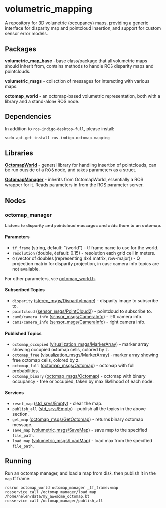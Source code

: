 # volumetric_mapping
A repository for 3D volumetric (occupancy) maps, providing a generic interface for disparity map and pointcloud insertion, and support for custom sensor error models.

## Packages
**volumetric_map_base** - base class/package that all volumetric maps should inherit from, contains methods to handle ROS disparity maps and pointclouds.

**volumetric_msgs** - collection of messages for interacting with various maps.

**octomap_world** - an octomap-based volumetric representation, both with a library and a stand-alone ROS node.

## Dependencies
In addition to `ros-indigo-desktop-full`, please install:
```
sudo apt-get install ros-indigo-octomap-mapping
```

## Libraries
**[OctomapWorld](https://github.com/ethz-asl/volumetric_mapping/blob/master/octomap_world/include/octomap_world/octomap_world.h)** - general library for handling insertion of pointclouds, can be run outside of a ROS node, and takes parameters as a struct.

**[OctomapManager](https://github.com/ethz-asl/volumetric_mapping/blob/master/octomap_world/include/octomap_world/octomap_manager.h)** - inherits from OctomapWorld, essentially a ROS wrapper for it. Reads parameters in from the ROS parameter server.

## Nodes
### octomap_manager
Listens to disparity and pointcloud messages and adds them to an octomap.

#### Parameters
* `tf_frame` (string, default: "/world") - tf frame name to use for the world.
* `resolution` (double, default: 0.15) - resolution each grid cell in meters.
* `Q` (vector of doubles (representing 4x4 matrix, row-major)) - Q projection matrix for disparity projection, in case camera info topics are not available.

For other parameters, see [octomap_world.h](https://github.com/ethz-asl/volumetric_mapping/blob/master/octomap_world/include/octomap_world/octomap_world.h#L16-L24).

#### Subscribed Topics
* `disparity` ([stereo_msgs/DisparityImage]) - disparity image to subscribe to.
* `pointcloud` ([sensor_msgs/PointCloud2]) - pointcloud to subscribe to.
* `cam0/camera_info` ([sensor_msgs/CameraInfo]) - left camera info.
* `cam1/camera_info` ([sensor_msgs/CameraInfo]) - right camera info.

#### Published Topics
* `octomap_occupied` ([visualization_msgs/MarkerArray]) - marker array showing occupied octomap cells, colored by z.
* `octomap_free` ([visualization_msgs/MarkerArray]) - marker array showing free octomap cells, colored by z.
* `octomap_full` ([octomap_msgs/Octomap]) - octomap with full probabilities.
* `octomap_binary` ([octomap_msgs/Octomap]) - octomap with binary occupancy - free or occupied, taken by max likelihood of each node.

#### Services
* `reset_map` ([std_srvs/Empty]) - clear the map.
* `publish_all` ([std_srvs/Empty]) - publish all the topics in the above section.
* `get_map` ([octomap_msgs/GetOctomap]) - returns binary octomap message.
* `save_map` ([volumetric_msgs/SaveMap]) - save map to the specified `file_path`.
* `load_map` ([volumetric_msgs/LoadMap]) - load map from the specified `file_path`.

## Running
Run an octomap manager, and load a map from disk, then publish it in the `map` tf frame:

```
rosrun octomap_world octomap_manager _tf_frame:=map
rosservice call /octomap_manager/load_map /home/helen/data/my_awesome_octomap.bt
rosservice call /octomap_manager/publish_all
```

[std_srvs/Empty]: http://docs.ros.org/indigo/api/std_srvs/html/srv/Empty.html
[sensor_msgs/PointCloud2]: http://docs.ros.org/api/sensor_msgs/html/msg/PointCloud2.html
[stereo_msgs/DisparityImage]: http://docs.ros.org/api/stereo_msgs/html/msg/DisparityImage.html
[sensor_msgs/CameraInfo]: http://docs.ros.org/api/sensor_msgs/html/msg/CameraInfo.html
[octomap_msgs/Octomap]: http://docs.ros.org/indigo/api/octomap_msgs/html/msg/Octomap.html
[octomap_msgs/GetOctomap]: http://docs.ros.org/indigo/api/octomap_msgs/html/srv/GetOctomap.html
[visualization_msgs/MarkerArray]: http://docs.ros.org/api/visualization_msgs/html/msg/MarkerArray.html
[volumetric_msgs/LoadMap]: https://github.com/ethz-asl/volumetric_mapping/blob/master/volumetric_msgs/srv/LoadMap.srv
[volumetric_msgs/SaveMap]: https://github.com/ethz-asl/volumetric_mapping/blob/master/volumetric_msgs/srv/SaveMap.srv
